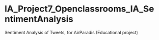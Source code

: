 # IA_Project7_Openclassrooms_IA_SentimentAnalysis
Sentiment Analysis of Tweets, for AirParadis (Educational project)
